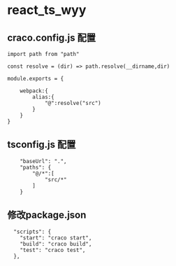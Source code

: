 # react_ts_wyy

## craco.config.js  配置

```
import path from "path"

const resolve = (dir) => path.resolve(__dirname,dir)

module.exports = {

    webpack:{
        alias:{
            "@":resolve("src")
        }
    }
}
```



## tsconfig.js  配置



```
    "baseUrl": ".",
    "paths": {
        "@/*":[
            "src/*"
        ]
    }
```

## 修改package.json

```
  "scripts": {
    "start": "craco start",
    "build": "craco build",
    "test": "craco test",
  },
```

